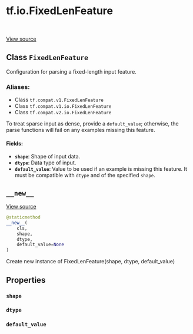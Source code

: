 <div itemscope itemtype="http://developers.google.com/ReferenceObject">
<meta itemprop="name" content="tf.io.FixedLenFeature" />
<meta itemprop="path" content="Stable" />
<meta itemprop="property" content="shape"/>
<meta itemprop="property" content="dtype"/>
<meta itemprop="property" content="default_value"/>
<meta itemprop="property" content="__new__"/>
</div>

# tf.io.FixedLenFeature

<!-- Insert buttons -->

<table class="tfo-notebook-buttons tfo-api" align="left">
</table>

<a target="_blank" href="/code/stable/tensorflow/python/ops/parsing_ops.py">View source</a>



## Class `FixedLenFeature`

<!-- Start diff -->
Configuration for parsing a fixed-length input feature.



### Aliases:

* Class `tf.compat.v1.FixedLenFeature`
* Class `tf.compat.v1.io.FixedLenFeature`
* Class `tf.compat.v2.io.FixedLenFeature`


<!-- Placeholder for "Used in" -->

To treat sparse input as dense, provide a `default_value`; otherwise,
the parse functions will fail on any examples missing this feature.

#### Fields:


* <b>`shape`</b>: Shape of input data.
* <b>`dtype`</b>: Data type of input.
* <b>`default_value`</b>: Value to be used if an example is missing this feature. It
    must be compatible with `dtype` and of the specified `shape`.

<h2 id="__new__"><code>__new__</code></h2>

<a target="_blank" href="/code/stable/tensorflow/python/ops/parsing_ops.py">View source</a>

``` python
@staticmethod
__new__(
    cls,
    shape,
    dtype,
    default_value=None
)
```

Create new instance of FixedLenFeature(shape, dtype, default_value)




## Properties

<h3 id="shape"><code>shape</code></h3>




<h3 id="dtype"><code>dtype</code></h3>




<h3 id="default_value"><code>default_value</code></h3>






